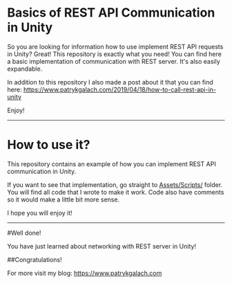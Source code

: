 # Basics of REST API Communication in Unity

So you are looking for information how to use implement REST API requests in Unity? Great! This repository is exactly what you need! You can find here a basic implementation of communication with REST server. It's also easily expandable.

In addition to this repository I also made a post about it that you can find here: https://www.patrykgalach.com/2019/04/18/how-to-call-rest-api-in-unity

Enjoy!

---

# How to use it?

This repository contains an example of how you can implement REST API communication in Unity.

If you want to see that implementation, go straight to [Assets/Scripts/](https://bitbucket.org/gaello/rest-api-basics/src/master/Assets/Scripts/) folder. You will find all code that I wrote to make it work. Code also have comments so it would make a little bit more sense.

I hope you will enjoy it!

---

#Well done!

You have just learned about networking with REST server in Unity!

##Congratulations!

For more visit my blog: https://www.patrykgalach.com
